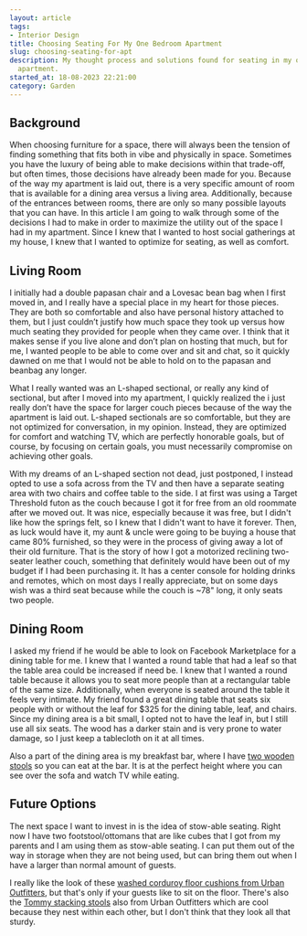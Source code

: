 ```yaml
---
layout: article
tags:
- Interior Design
title: Choosing Seating For My One Bedroom Apartment
slug: choosing-seating-for-apt
description: My thought process and solutions found for seating in my one-bedroom
  apartment.
started_at: 18-08-2023 22:21:00
category: Garden
---
```


## Background

When choosing furniture for a space, there will always been the tension of finding something that fits both in vibe and physically in space. Sometimes you have the luxury of being able to make decisions within that trade-off, but often times, those decisions have already been made for you. Because of the way my apartment is laid out, there is a very specific amount of room that is available for a dining area versus a living area. Additionally, because of the entrances between rooms, there are only so many possible layouts that you can have. In this article I am going to walk through some of the decisions I had to make in order to maximize the utility out of the space I had in my apartment. Since I knew that I wanted to host social gatherings at my house, I knew that I wanted to optimize for seating, as well as comfort.

## Living Room

I initially had a double papasan chair and a Lovesac bean bag when I first moved in, and I really have a special place in my heart for those pieces. They are both so comfortable and also have personal history attached to them, but I just couldn’t justify how much space they took up versus how much seating they provided for people when they came over. I think that it makes sense if you live alone and don’t plan on hosting that much, but for me, I wanted people to be able to come over and sit and chat, so it quickly dawned on me that I would not be able to hold on to the papasan and beanbag any longer.

What I really wanted was an L-shaped sectional, or really any kind of sectional, but after I moved into my apartment, I quickly realized the i just really don’t have the space for larger couch pieces because of the way the apartment is laid out. L-shaped sectionals are so comfortable, but they are not optimized for conversation, in my opinion. Instead, they are optimized for comfort and watching TV, which are perfectly honorable goals, but of course, by focusing on certain goals, you must necessarily compromise on achieving other goals.

With my dreams of an L-shaped section not dead, just postponed, I instead opted to use a sofa across from the TV and then have a separate seating area with two chairs and coffee table to the side. I at first was using a Target Threshold futon as the couch because I got it for free from an old roommate after we moved out. It was nice, especially because it was free, but I didn't like how the springs felt, so I knew that I didn't want to have it forever. Then, as luck would have it, my aunt & uncle were going to be buying a house that came 80% furnished, so they were in the process of giving away a lot of their old furniture. That is the story of how I got a motorized reclining two-seater leather couch, something that definitely would have been out of my budget if I had been purchasing it. It has a center console for holding drinks and remotes, which on most days I really appreciate, but on some days wish was a third seat because while the couch is ~78" long, it only seats two people.

## Dining Room

I asked my friend if he would be able to look on Facebook Marketplace for a dining table for me. I knew that I wanted a round table that had a leaf so that the table area could be increased if need be. I knew that I wanted a round table because it allows you to seat more people than at a rectangular table of the same size. Additionally, when everyone is seated around the table it feels very intimate. My friend found a great dining table that seats six people with or without the leaf for $325 for the dining table, leaf, and chairs. Since my dining area is a bit small, I opted not to have the leaf in, but I still use all six seats. The wood has a darker stain and is very prone to water damage, so I just keep a tablecloth on it at all times. 

Also a part of the dining area is my breakfast bar, where I  have [two wooden stools](https://www.amazon.com/dp/B07L6KM74G) so you can eat at the bar. It is at the perfect height where you can see over the sofa and watch TV while eating.

## Future Options

The next space I want to invest in is the idea of stow-able seating. Right now I have two footstool/ottomans that are like cubes that I got from my parents and I am using them as stow-able seating. I can put them out of the way in storage when they are not being used, but can bring them out when I have a larger than normal amount of guests. 

I really like the look of these [washed corduroy floor cushions from Urban Outfitters](https://www.urbanoutfitters.com/shop/washed-corduroy-floor-pillow), but that's only if your guests like to sit on the floor. There's also the [Tommy stacking stools](https://www.urbanoutfitters.com/shop/tommy-stacking-stool-set-of-4) also from Urban Outfitters which are cool because they nest within each other, but I don't think that they look all that sturdy.